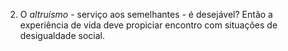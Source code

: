 2. O *altruísmo* - serviço aos semelhantes - é desejável? Então a experiência de vida deve propiciar encontro com situações de desigualdade social.